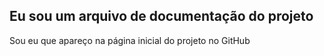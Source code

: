 ## Eu sou um arquivo de documentação do projeto

Sou eu que apareço na página inicial do projeto no GitHub

